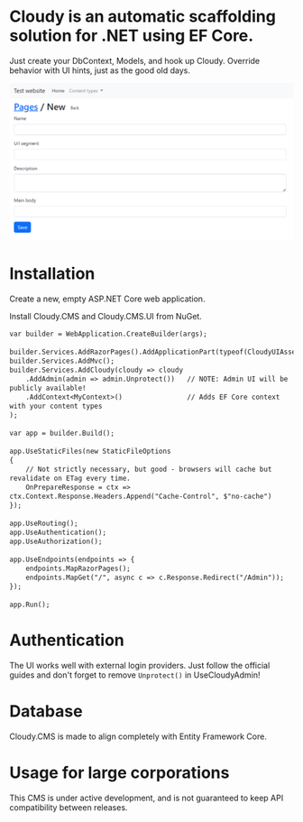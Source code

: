 # Cloudy is an automatic scaffolding solution for .NET using EF Core.

Just create your DbContext, Models, and hook up Cloudy. Override behavior with UI hints, just as the good old days.

![Screenshot of the Cloudy CMS admin UI.](/screenshot.png?raw=true)

# Installation

Create a new, empty ASP.NET Core web application.

Install Cloudy.CMS and Cloudy.CMS.UI from NuGet.

```
var builder = WebApplication.CreateBuilder(args);

builder.Services.AddRazorPages().AddApplicationPart(typeof(CloudyUIAssemblyHandle).Assembly);
builder.Services.AddMvc();
builder.Services.AddCloudy(cloudy => cloudy
    .AddAdmin(admin => admin.Unprotect())   // NOTE: Admin UI will be publicly available!
    .AddContext<MyContext>()                // Adds EF Core context with your content types
);

var app = builder.Build();

app.UseStaticFiles(new StaticFileOptions
{
    // Not strictly necessary, but good - browsers will cache but revalidate on ETag every time.
    OnPrepareResponse = ctx => ctx.Context.Response.Headers.Append("Cache-Control", $"no-cache")
});

app.UseRouting();
app.UseAuthentication();
app.UseAuthorization();

app.UseEndpoints(endpoints => {
    endpoints.MapRazorPages();
    endpoints.MapGet("/", async c => c.Response.Redirect("/Admin"));
});

app.Run();
```

# Authentication

The UI works well with external login providers. Just follow the official guides and don't forget to remove `Unprotect()` in UseCloudyAdmin!

# Database

Cloudy.CMS is made to align completely with Entity Framework Core.

# Usage for large corporations

This CMS is under active development, and is not guaranteed to keep API compatibility between releases.